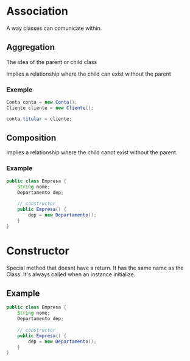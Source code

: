 # Association

A way classes can comunicate within.

## Aggregation
The idea of the parent or child class

Implies a relationship where the child can exist without the parent

### Exemple
``` java
Conta conta = new Conta();
Cliente cliente = new Cliente();

conta.titular = cliente;
```

## Composition

Implies a relationship where the child canot exist without the parent.

### Example

``` java
public class Empresa {
	String nome;
	Departamento dep;
	
	// constructor
	public Empresa() {
		dep = new Departamento();
	}
}		
```


# Constructor

Special method that doesnt have a return. 
It has the same name as the Class.
It's always called when an instance initialize.

## Example

``` java
public class Empresa {
	String nome;
	Departamento dep;
	
	// constructor
	public Empresa() {
		dep = new Departamento();
	}
}		
```
